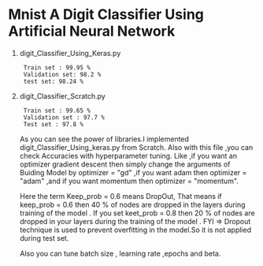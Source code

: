 # Mnist A Digit Classifier Using Artificial Neural Network

1) digit_Classifier_Using_Keras.py
      
        Train set : 99.95 %
        Validation set: 98.2 %
        test set: 98.24 %
        
2) digit_Classifier_Scratch.py
    
        Train set : 99.65 %
        Validation set : 97.7 %
        Test set : 97.8 %
        
      As you can see the power of libraries.I implemented digit_Classifier_Using_keras.py from Scratch.
      Also with this file ,you can check Accuracies with hyperparameter tuning.
      Like ,if you want an optimizer gradient descent  then simply change the arguments of Buiding Model by
            optimizer  = "gd"
           ,if you want adam then
            optimizer = "adam" 
            ,and if you want momentum then
            optimizer = "momentum".
            
      Here the term Keep_prob = 0.6 means DropOut,
            That means if keep_prob = 0.6 then 40 % of nodes are dropped in the layers during training of the model .
            If you set keet_prob = 0.8 then 20 % of nodes are dropped in your layers during the training of the model .
            FYI => Dropout technique is used to prevent overfitting in the model.So it is not applied during test set.
            
      Also you can tune batch size , learning rate ,epochs and beta.
            
